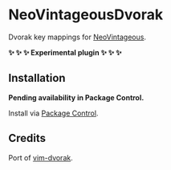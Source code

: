 # NeoVintageousDvorak

Dvorak key mappings for [NeoVintageous](https://github.com/NeoVintageous/NeoVintageous).

**:sparkles: :sparkles: :sparkles: Experimental plugin :sparkles: :sparkles: :sparkles:**

## Installation

**Pending availability in Package Control.**

Install via [Package Control](https://packagecontrol.io/packages/NeoVintageousDvorak).

## Credits

Port of [vim-dvorak](https://github.com/agentlewis/vim-dvorak/blob/master/plugin/dvorak.vim).
